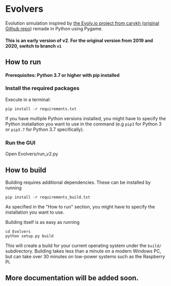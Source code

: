 # Evolvers

Evolution simulation inspired by <a href="https://www.youtube.com/watch?v=C9tWr1WUTuI"> the Evolv.io project from carykh </a> (<a href="https://github.com/carykh/EvolutionSimulator2D">original Github repo</a>) remade in Python using Pygame.

#### This is an early version of v2. For the original version from 2019 and 2020, switch to branch <code>v1</code>


## How to run

#### Prerequisites: Python 3.7 or higher with pip installed

### Install the required packages

Execute in a terminal:

    pip install -r requirements.txt

If you have multiple Python versions installed, you might have to specify the Python installation you want to use in the command (e.g <code>pip3</code> for Python 3 or <code>pip3.7</code> for Python 3.7 specifically).

### Run the GUI

Open Evolvers/run_v2.py

## How to build

Building requires additional dependencies. These can be installed by running

    pip install -r requirements_build.txt

As specified in the "How to run" section, you might have to specify the installation you want to use.

Building itself is as easy as running

    cd Evolvers
    python setup.py build

This will create a build for your current operating system under the <code>build/</code> subdirectory.
Building takes less than a minute on a modern Windows PC, but can take over 30 minutes on low-power systems such as the Raspberry Pi.

## More documentation will be added soon.
